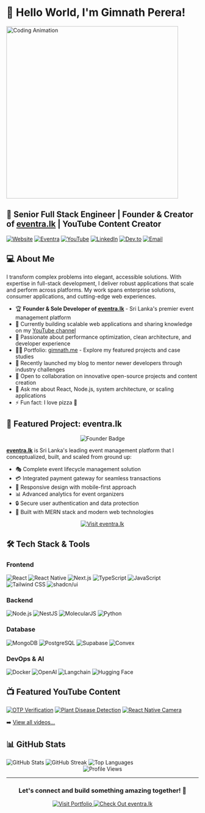 # 🚀 Hello World, I'm Gimnath Perera!

<div>
  <img src="https://media.giphy.com/media/CcwLAV11cALh3OuEJ5/giphy.gif" alt="Coding Animation" width="450"/>
  
  ## 🌟 Senior Full Stack Engineer | Founder & Creator of [eventra.lk](https://eventra.lk) | YouTube Content Creator
  
  [![Website](https://img.shields.io/badge/Portfolio-gimnath.me-39FF14?style=for-the-badge&logo=react&logoColor=white)](https://www.gimnath.me)
  [![Eventra](https://img.shields.io/badge/Founder-eventra.lk-FF5757?style=for-the-badge&logo=eventbrite&logoColor=white)](https://eventra.lk)
  [![YouTube](https://img.shields.io/badge/YouTube-FF0000?style=for-the-badge&logo=youtube&logoColor=white)](https://www.youtube.com/channel/UCLY1amfukR7T-bbYYRcSyTg)
  [![LinkedIn](https://img.shields.io/badge/LinkedIn-0077B5?style=for-the-badge&logo=linkedin&logoColor=white)](https://www.linkedin.com/in/gimnath-perera)
  [![Dev.to](https://img.shields.io/badge/dev.to-0A0A0A?style=for-the-badge&logo=devdotto&logoColor=white)](https://dev.to/gimnathperera)
  [![Email](https://img.shields.io/badge/Email-gimnathperera@gmail.com-D14836?style=for-the-badge&logo=gmail&logoColor=white)](mailto:gimnathperera@gmail.com)
</div>

## 💻 About Me

I transform complex problems into elegant, accessible solutions. With expertise in full-stack development, I deliver robust applications that scale and perform across platforms. My work spans enterprise solutions, consumer applications, and cutting-edge web experiences.

- 🏆 **Founder & Sole Developer of [eventra.lk](https://eventra.lk)** - Sri Lanka's premier event management platform
- 🔭 Currently building scalable web applications and sharing knowledge on my [YouTube channel](https://www.youtube.com/channel/UCLY1amfukR7T-bbYYRcSyTg)
- 🌱 Passionate about performance optimization, clean architecture, and developer experience
- 👨‍💻 Portfolio: [gimnath.me](https://www.gimnath.me) - Explore my featured projects and case studies
- 📝 Recently launched my blog to mentor newer developers through industry challenges
- 🤝 Open to collaboration on innovative open-source projects and content creation
- 💬 Ask me about React, Node.js, system architecture, or scaling applications
- ⚡ Fun fact: I love pizza 🍕

## 🚀 Featured Project: eventra.lk

<div align="center">
  <img src="https://img.shields.io/badge/⭐_FOUNDER_&_SOLE_DEVELOPER_⭐-FF5757?style=for-the-badge" alt="Founder Badge" />
</div>

[**eventra.lk**](https://eventra.lk) is Sri Lanka's leading event management platform that I conceptualized, built, and scaled from ground up:

- 🎭 Complete event lifecycle management solution
- 💳 Integrated payment gateway for seamless transactions
- 📱 Responsive design with mobile-first approach
- 📊 Advanced analytics for event organizers
- 🔒 Secure user authentication and data protection
- 🚀 Built with MERN stack and modern web technologies

<div align="center">
  <a href="https://eventra.lk">
    <img src="https://img.shields.io/badge/Visit_eventra.lk-FF5757?style=for-the-badge&logo=eventbrite&logoColor=white" alt="Visit eventra.lk" />
  </a>
</div>

## 🛠️ Tech Stack & Tools

<div>

### Frontend
![React](https://img.shields.io/badge/React-20232A?style=for-the-badge&logo=react&logoColor=61DAFB)
![React Native](https://img.shields.io/badge/React_Native-20232A?style=for-the-badge&logo=react&logoColor=61DAFB)
![Next.js](https://img.shields.io/badge/Next.js-000000?style=for-the-badge&logo=next.js&logoColor=white)
![TypeScript](https://img.shields.io/badge/TypeScript-007ACC?style=for-the-badge&logo=typescript&logoColor=white)
![JavaScript](https://img.shields.io/badge/JavaScript-F7DF1E?style=for-the-badge&logo=javascript&logoColor=black)
![Tailwind CSS](https://img.shields.io/badge/Tailwind_CSS-06B6D4?style=for-the-badge&logo=tailwind-css&logoColor=white)
![shadcn/ui](https://img.shields.io/badge/shadcn/ui-000000?style=for-the-badge&logo=shadcnui&logoColor=white)

### Backend
![Node.js](https://img.shields.io/badge/Node.js-339933?style=for-the-badge&logo=nodedotjs&logoColor=white)
![NestJS](https://img.shields.io/badge/NestJS-E0234E?style=for-the-badge&logo=nestjs&logoColor=white)
![MolecularJS](https://img.shields.io/badge/Molecular.js-3EAAAF?style=for-the-badge&logo=moleculer&logoColor=white)
![Python](https://img.shields.io/badge/Python-3776AB?style=for-the-badge&logo=python&logoColor=white)

### Database
![MongoDB](https://img.shields.io/badge/MongoDB-4EA94B?style=for-the-badge&logo=mongodb&logoColor=white)
![PostgreSQL](https://img.shields.io/badge/PostgreSQL-4169E1?style=for-the-badge&logo=postgresql&logoColor=white)
![Supabase](https://img.shields.io/badge/Supabase-3ECF8E?style=for-the-badge&logo=supabase&logoColor=white)
![Convex](https://img.shields.io/badge/Convex-FF6F61?style=for-the-badge&logo=convex&logoColor=white)

### DevOps & AI
![Docker](https://img.shields.io/badge/Docker-2496ED?style=for-the-badge&logo=docker&logoColor=white)
![OpenAI](https://img.shields.io/badge/OpenAI-412991?style=for-the-badge&logo=openai&logoColor=white)
![Langchain](https://img.shields.io/badge/Langchain-3178C6?style=for-the-badge&logo=chainlink&logoColor=white)
![Hugging Face](https://img.shields.io/badge/Hugging_Face-FFD21E?style=for-the-badge&logo=huggingface&logoColor=black)
</div>

## 📺 Featured YouTube Content

<div>
  
[![OTP Verification](https://img.shields.io/badge/🔐_Mobile_OTP_Verification_with_Node.js-FF0000?style=for-the-badge&logo=youtube&logoColor=white)](https://www.youtube.com/watch?v=_E457tcq5KY)
[![Plant Disease Detection](https://img.shields.io/badge/🌿_Deep_Learning_Plant_Disease_Detection-FF0000?style=for-the-badge&logo=youtube&logoColor=white)](https://www.youtube.com/watch?v=tMptg9HYWo4)
[![React Native Camera](https://img.shields.io/badge/📸_React_Native_Camera_Integration-FF0000?style=for-the-badge&logo=youtube&logoColor=white)](https://www.youtube.com/watch?v=2zSaNgP_7i4)

➡️ [View all videos...](https://www.youtube.com/channel/UCLY1amfukR7T-bbYYRcSyTg)
</div>

## 📊 GitHub Stats

<div>
  <img src="https://github-readme-stats.vercel.app/api?username=gimnathperera&show_icons=true&theme=radical&include_all_commits=true&count_private=true" alt="GitHub Stats" />
  
  <img src="https://github-readme-streak-stats.herokuapp.com/?user=gimnathperera&theme=radical" alt="GitHub Streak" />
  
  <img src="https://github-readme-stats.vercel.app/api/top-langs/?username=gimnathperera&layout=compact&langs_count=8&theme=radical" alt="Top Languages" />
</div>

<div align="center">
  <img src="https://komarev.com/ghpvc/?username=Gimnath-Perera&label=Profile%20Views&color=ff69b4&style=for-the-badge" alt="Profile Views" />
</div>

---

<div align="center">
  <h3>Let's connect and build something amazing together! 🚀</h3>
  
  <a href="https://www.gimnath.me">
    <img src="https://img.shields.io/badge/Visit_My_Portfolio-39FF14?style=for-the-badge&logo=react&logoColor=white" alt="Visit Portfolio" />
  </a>
  <a href="https://eventra.lk">
    <img src="https://img.shields.io/badge/Check_Out_eventra.lk-FF5757?style=for-the-badge&logo=eventbrite&logoColor=white" alt="Check Out eventra.lk" />
  </a>
</div>
